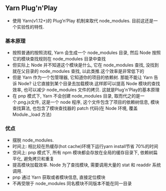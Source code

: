 ## Yarn Plug'n'Play
- 使用 Yarn(v1.12+)的 Plug’n’Play 机制来取代 node_modules. 目前这还是一个实验性的特性.

### 基本原理
- 按照普通的按照流程, Yarn 会生成一个 node_modules 目录, 然后 Node 按照它的模块查找规则在 node_modules 目录中查找
- 但实际上 Node 并不知道这个模块是什么, 它在 node_modules 查找, 没找到就在父目录的 node_modules 查找, 以此类推.这个效率是非常低下的
- 但是 Yarn 作为一个包管理器, 它知道你的项目的依赖树. 那能不能让 Yarn 告诉 Node? 让它直接到某个目录去加载模块.这样即可以提高 Node 模块的查找效率, 也可以减少 node_modules 文件的拷贝. 这就是Plug'n'Play的基本原理
- 在 pnp 模式下, Yarn 不会创建 node_modules 目录, 取而代之的是一个.png.js文件, 这是一个 node 程序,
这个文件包含了项目的依赖树信息, 模块查找算法, 也包含了模块查找器的 patch 代码(在 Node 环境, 覆盖 Module._load 方法)

### 优点
- 摆脱 node_modules.
- 时间上: 相比较在热缓存(hot cache)环境下运行yarn install节省 70%的时间
- 空间上: pnp 模式下, 所有 npm 模块都会存放在全局的缓存目录下, 依赖树扁平化, 避免拷贝和重复
- 提高模块加载效率. Node 为了查找模块, 需要调用大量的 stat 和 readdir 系统调用.
- pnp 通过 Yarn 获取或者模块信息, 直接定位模块
- 不再受限于 node_modules 同名模块不同版本不能在同一目录